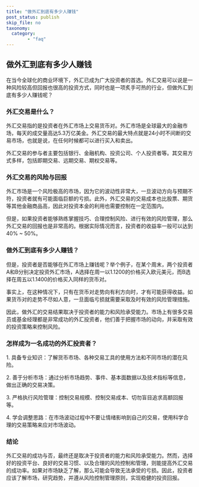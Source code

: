 ```yaml
---
title: "做外汇到底有多少人赚钱"
post_status: publish
skip_file: no
taxonomy:
  category:
        - "faq"
---
```


## 做外汇到底有多少人赚钱

在当今全球化的商业环境下，外汇已成为广大投资者的首选。外汇交易可以说是一种风险较高但回报也很高的投资方式，同时也是一项炙手可热的行业，但做外汇到底有多少人赚钱呢？

### 外汇交易是什么？

外汇交易指的是投资者在外汇市场上交易货币对。外汇市场是全球最大的金融市场，每天的成交量高达5.3万亿美金。外汇交易的最大特点就是24小时不间断的交易市场，也就是说，在任何时候都可以进行买入和卖出。

外汇交易的参与者主要包括银行、金融机构、投资公司、个人投资者等。其交易方式多样，包括即期交易、远期交易、期权交易等。

### 外汇交易的风险与回报

外汇市场是一个风险极高的市场，因为它的波动性非常大，一旦波动方向与预期不符，投资者就有可能面临巨额的亏损。此外，外汇交易的交易成本也比股票、期货等其他金融商品高，因此对投资本金的利用也需要控制在一定范围内。

但是，如果投资者能够熟练掌握技巧、合理控制风险、进行有效的风险管理，那么外汇交易的回报也是非常高的。根据实际情况而言，投资者的收益率一般可以达到40% ~ 50%。

### 做外汇到底有多少人赚钱？

但是，投资者是否能够在外汇市场上赚钱呢？举个例子，在某个周末，两个投资者A和B分别决定投资外汇市场，A选择在周一以1.1200的价格买入欧元美元，而B选择在周五以1.1400的价格买入同样的货币对。

事实上，在这种情况下，只有在货币对走势向有利方向时，才有可能获得收益。如果货币对的走势不尽如人意，一旦面临亏损就需要采取及时有效的风险管理措施。

因此，做外汇的交易结果取决于投资者的能力和风险承受能力。市场上有很多交易员或基金经理都是非常成功的外汇投资者，他们善于把握市场的动向，并采取有效的投资策略来控制风险。

### 怎样成为一名成功的外汇投资者？

1\. 具备专业知识：了解货币市场、各种交易工具的使用方法和不同市场的潜在风险。

2\. 善于分析市场：通过分析市场趋势、事件、基本面数据以及技术指标等信息，做出正确的交易决策。

3\. 严格执行风险管理：控制交易规模、控制交易成本、切勿盲目追求高额回报等。

4\. 学会调整思路：在市场波动过程中不要让情绪影响到自己的交易，使用科学合理的交易策略来应对市场波动。

### 结论

外汇交易的成功与否，最终还是取决于投资者的能力和风险承受能力。然而，选择好的投资平台、良好的交易习惯、以及合理的风险控制和管理，则能提高外汇交易的成功率。如果对市场缺乏了解，那么可能会导致无法承受的亏损。因此，投资者应该了解市场，研究趋势，并遵从风险控制管理原则，实现稳健的投资回报。
